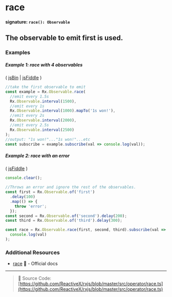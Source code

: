 # race

#### signature: `race(): Observable`

## The observable to emit first is used.

### Examples

##### Example 1: race with 4 observables

( [jsBin](http://jsbin.com/goqiwobeno/1/edit?js,console) |
[jsFiddle](https://jsfiddle.net/btroncone/8jcmb1ec/) )

```js
//take the first observable to emit
const example = Rx.Observable.race(
  //emit every 1.5s
  Rx.Observable.interval(1500),
  //emit every 1s
  Rx.Observable.interval(1000).mapTo('1s won!'),
  //emit every 2s
  Rx.Observable.interval(2000),
  //emit every 2.5s
  Rx.Observable.interval(2500)
);
//output: "1s won!"..."1s won!"...etc
const subscribe = example.subscribe(val => console.log(val));
```

##### Example 2: race with an error

( [jsFiddle](https://jsfiddle.net/gbeL4t55/2/) )

```js
console.clear();

//Throws an error and ignore the rest of the observables.
const first = Rx.Observable.of('first')
  .delay(100)
  .map(() => {
    throw 'error';
  });
const second = Rx.Observable.of('second').delay(200);
const third = Rx.Observable.of('third').delay(300);

const race = Rx.Observable.race(first, second, third).subscribe(val =>
  console.log(val)
);
```

### Additional Resources

* [race](http://reactivex.io/rxjs/class/es6/Observable.js~Observable.html#instance-method-race)
  :newspaper: - Official docs

---

> :file_folder: Source Code:
> [https://github.com/ReactiveX/rxjs/blob/master/src/operator/race.ts](https://github.com/ReactiveX/rxjs/blob/master/src/operator/race.ts)
